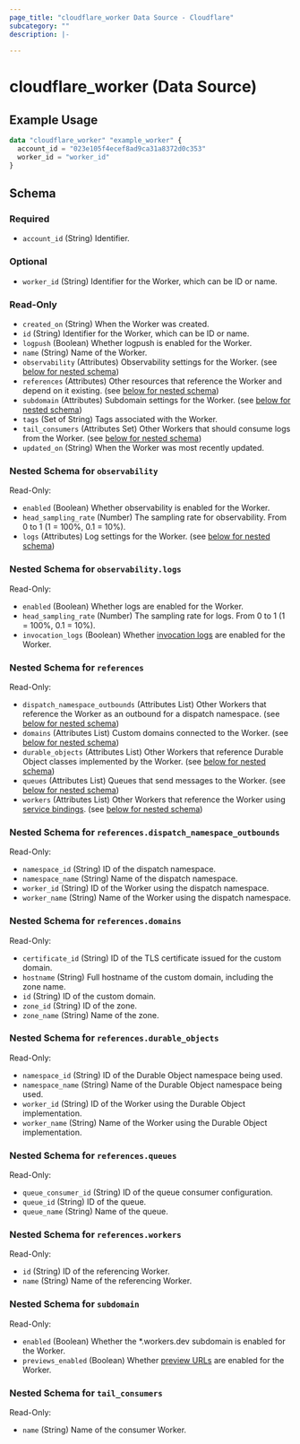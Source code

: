```yaml
---
page_title: "cloudflare_worker Data Source - Cloudflare"
subcategory: ""
description: |-
  
---
```


# cloudflare_worker (Data Source)



## Example Usage

```terraform
data "cloudflare_worker" "example_worker" {
  account_id = "023e105f4ecef8ad9ca31a8372d0c353"
  worker_id = "worker_id"
}
```

<!-- schema generated by tfplugindocs -->
## Schema

### Required

- `account_id` (String) Identifier.

### Optional

- `worker_id` (String) Identifier for the Worker, which can be ID or name.

### Read-Only

- `created_on` (String) When the Worker was created.
- `id` (String) Identifier for the Worker, which can be ID or name.
- `logpush` (Boolean) Whether logpush is enabled for the Worker.
- `name` (String) Name of the Worker.
- `observability` (Attributes) Observability settings for the Worker. (see [below for nested schema](#nestedatt--observability))
- `references` (Attributes) Other resources that reference the Worker and depend on it existing. (see [below for nested schema](#nestedatt--references))
- `subdomain` (Attributes) Subdomain settings for the Worker. (see [below for nested schema](#nestedatt--subdomain))
- `tags` (Set of String) Tags associated with the Worker.
- `tail_consumers` (Attributes Set) Other Workers that should consume logs from the Worker. (see [below for nested schema](#nestedatt--tail_consumers))
- `updated_on` (String) When the Worker was most recently updated.

<a id="nestedatt--observability"></a>
### Nested Schema for `observability`

Read-Only:

- `enabled` (Boolean) Whether observability is enabled for the Worker.
- `head_sampling_rate` (Number) The sampling rate for observability. From 0 to 1 (1 = 100%, 0.1 = 10%).
- `logs` (Attributes) Log settings for the Worker. (see [below for nested schema](#nestedatt--observability--logs))

<a id="nestedatt--observability--logs"></a>
### Nested Schema for `observability.logs`

Read-Only:

- `enabled` (Boolean) Whether logs are enabled for the Worker.
- `head_sampling_rate` (Number) The sampling rate for logs. From 0 to 1 (1 = 100%, 0.1 = 10%).
- `invocation_logs` (Boolean) Whether [invocation logs](https://developers.cloudflare.com/workers/observability/logs/workers-logs/#invocation-logs) are enabled for the Worker.



<a id="nestedatt--references"></a>
### Nested Schema for `references`

Read-Only:

- `dispatch_namespace_outbounds` (Attributes List) Other Workers that reference the Worker as an outbound for a dispatch namespace. (see [below for nested schema](#nestedatt--references--dispatch_namespace_outbounds))
- `domains` (Attributes List) Custom domains connected to the Worker. (see [below for nested schema](#nestedatt--references--domains))
- `durable_objects` (Attributes List) Other Workers that reference Durable Object classes implemented by the Worker. (see [below for nested schema](#nestedatt--references--durable_objects))
- `queues` (Attributes List) Queues that send messages to the Worker. (see [below for nested schema](#nestedatt--references--queues))
- `workers` (Attributes List) Other Workers that reference the Worker using [service bindings](https://developers.cloudflare.com/workers/runtime-apis/bindings/service-bindings/). (see [below for nested schema](#nestedatt--references--workers))

<a id="nestedatt--references--dispatch_namespace_outbounds"></a>
### Nested Schema for `references.dispatch_namespace_outbounds`

Read-Only:

- `namespace_id` (String) ID of the dispatch namespace.
- `namespace_name` (String) Name of the dispatch namespace.
- `worker_id` (String) ID of the Worker using the dispatch namespace.
- `worker_name` (String) Name of the Worker using the dispatch namespace.


<a id="nestedatt--references--domains"></a>
### Nested Schema for `references.domains`

Read-Only:

- `certificate_id` (String) ID of the TLS certificate issued for the custom domain.
- `hostname` (String) Full hostname of the custom domain, including the zone name.
- `id` (String) ID of the custom domain.
- `zone_id` (String) ID of the zone.
- `zone_name` (String) Name of the zone.


<a id="nestedatt--references--durable_objects"></a>
### Nested Schema for `references.durable_objects`

Read-Only:

- `namespace_id` (String) ID of the Durable Object namespace being used.
- `namespace_name` (String) Name of the Durable Object namespace being used.
- `worker_id` (String) ID of the Worker using the Durable Object implementation.
- `worker_name` (String) Name of the Worker using the Durable Object implementation.


<a id="nestedatt--references--queues"></a>
### Nested Schema for `references.queues`

Read-Only:

- `queue_consumer_id` (String) ID of the queue consumer configuration.
- `queue_id` (String) ID of the queue.
- `queue_name` (String) Name of the queue.


<a id="nestedatt--references--workers"></a>
### Nested Schema for `references.workers`

Read-Only:

- `id` (String) ID of the referencing Worker.
- `name` (String) Name of the referencing Worker.



<a id="nestedatt--subdomain"></a>
### Nested Schema for `subdomain`

Read-Only:

- `enabled` (Boolean) Whether the *.workers.dev subdomain is enabled for the Worker.
- `previews_enabled` (Boolean) Whether [preview URLs](https://developers.cloudflare.com/workers/configuration/previews/) are enabled for the Worker.


<a id="nestedatt--tail_consumers"></a>
### Nested Schema for `tail_consumers`

Read-Only:

- `name` (String) Name of the consumer Worker.



